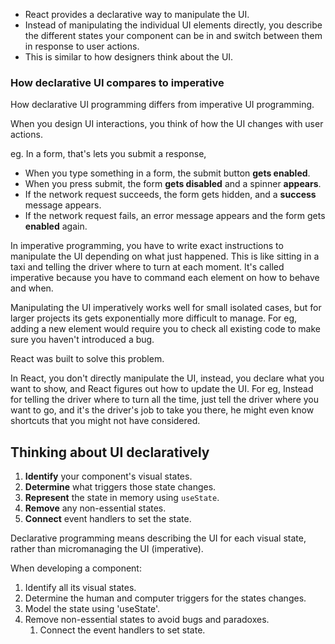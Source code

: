 - React provides a declarative way to manipulate the UI.
- Instead of manipulating the individual UI elements directly, you describe the different states your component can be in and switch between them in response to user actions.
- This is similar to how designers think about the UI.

### How declarative UI compares to imperative
How declarative UI programming differs from imperative UI programming.

When you design UI interactions, you think of how the UI changes with user actions.

eg. In a form, that's lets you submit a response, 
- When you type something in a form, the submit button **gets enabled**.
- When you press submit, the form **gets disabled** and a spinner **appears**.
- If the network request succeeds, the form gets hidden, and a **success** message appears.
- If the network request fails, an error message appears and the form gets **enabled** again.

In imperative programming, you have to write exact instructions to manipulate the UI depending on what just happened.
This is like sitting in a taxi and telling the driver where to turn at each moment. It's called imperative because you have to command each element on how to behave and when.

Manipulating the UI imperatively works well for small isolated cases,
but for larger projects its gets exponentially more difficult to manage.
For eg, adding a new element would require you to check all existing code to make sure you haven't introduced a bug.

React was built to solve this problem.

In React, you don't directly manipulate the UI, 
instead, you declare what you want to show, and React figures out how to update the UI.
For eg, Instead for telling the driver where to turn all the time, just tell the driver where you want to go, and it's the driver's job to take you there, he might even know shortcuts that you might not have considered.

## Thinking about UI declaratively

1. **Identify** your component's visual states.
2. **Determine** what triggers those state changes.
3. **Represent** the state in memory using `useState`.
4. **Remove** any non-essential states.
5. **Connect** event handlers to set the state.

Declarative programming means describing the UI for each visual state, 
rather than micromanaging the UI (imperative).

When developing a component: 
1. Identify all its visual states.
2. Determine the human and computer triggers for the states changes.
3. Model the state using 'useState'.
4. Remove non-essential states to avoid bugs and paradoxes.
	1. Connect the event handlers to set state.